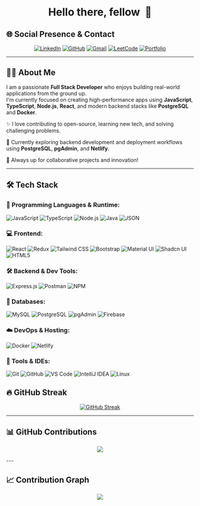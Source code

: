 
<!--
**yatharth-7022/yatharth-7022** is a ✨ _special_ ✨ repository because its `README.md` (this file) appears on your GitHub profile.
<a href="https://git.io/streak-stats"><img src="https://github-readme-streak-stats.herokuapp.com?user=Yatharth&theme=vue-dark&hide_border=true&date_format=j%20M%5B%20Y%5D&mode=weekly" alt="GitHub Streak" /></a>
Here are some ideas to get you started:

- 🔭 I’m currently working on ...
- 🌱 I’m currently learning ...
- 👯 I’m looking to collaborate on ...
- 🤔 I’m looking for help with ...
- 💬 Ask me about ...
- 📫 How to reach me: ...
- 😄 Pronouns: ...
- ⚡ Fun fact: ...
-->
<h1 align="center">Hello there, fellow <coders/>&nbsp;👋</h1>

## 🌐 Social Presence & Contact

<p align="center">
  <a href="https://www.linkedin.com/in/yatharth-agarwal-666787255/" target="_blank"><img alt="LinkedIn" src="https://img.shields.io/badge/LinkedIn-0A66C2?style=flat-square&logo=linkedin&logoColor=white" /></a>
  <a href="" target="_blanhttps://github.com/yatharth-7022k"><img alt="GitHub" src="https://img.shields.io/badge/GitHub-181717?style=flat-square&logo=github&logoColor=white" /></a>
  <a href="mailto:yatharth7022@gmail.com"><img alt="Gmail" src="https://img.shields.io/badge/Gmail-EA4335?style=flat-square&logo=gmail&logoColor=white" /></a>
  <a href="https://leetcode.com/u/yatharth7022/" target="_blank"><img alt="LeetCode" src="https://img.shields.io/badge/LeetCode-FFA116?style=flat-square&logo=leetcode&logoColor=black" /></a>
  <a href="https://yatharth-agarwal.netlify.app/" target="_blank"><img alt="Portfolio" src="https://img.shields.io/badge/Portfolio-000000?style=flat-square&logo=vercel&logoColor=white" /></a>
</p>

---

## 🧑‍💻 About Me

I am a passionate **Full Stack Developer** who enjoys building real-world applications from the ground up.  
I'm currently focused on creating high-performance apps using **JavaScript**, **TypeScript**, **Node.js**, **React**, and modern backend stacks like **PostgreSQL** and **Docker**.

✨ I love contributing to open-source, learning new tech, and solving challenging problems.

📌 Currently exploring backend development and deployment workflows using **PostgreSQL**, **pgAdmin**, and **Netlify**.  

🚀 Always up for collaborative projects and innovation!

---

## 🛠️ Tech Stack

### 🚀 Programming Languages & Runtime:
![JavaScript](https://img.shields.io/badge/JavaScript-F7DF1E?style=for-the-badge&logo=javascript&logoColor=black)
![TypeScript](https://img.shields.io/badge/TypeScript-3178C6?style=for-the-badge&logo=typescript&logoColor=white)
![Node.js](https://img.shields.io/badge/Node.js-339933?style=for-the-badge&logo=nodedotjs&logoColor=white)
![Java](https://img.shields.io/badge/Java-007396?style=for-the-badge&logo=java&logoColor=white)
![JSON](https://img.shields.io/badge/JSON-000000?style=for-the-badge&logo=json&logoColor=white)

### 💻 Frontend:
![React](https://img.shields.io/badge/React-20232A?style=for-the-badge&logo=react&logoColor=61DAFB)
![Redux](https://img.shields.io/badge/Redux-764ABC?style=for-the-badge&logo=redux&logoColor=white)
![Tailwind CSS](https://img.shields.io/badge/Tailwind_CSS-38B2AC?style=for-the-badge&logo=tailwind-css&logoColor=white)
![Bootstrap](https://img.shields.io/badge/Bootstrap-7952B3?style=for-the-badge&logo=bootstrap&logoColor=white)
![Material UI](https://img.shields.io/badge/Material_UI-007FFF?style=for-the-badge&logo=mui&logoColor=white)
![Shadcn UI](https://img.shields.io/badge/Shadcn_UI-000000?style=for-the-badge&logo=shadcnui&logoColor=white)
![HTML5](https://img.shields.io/badge/HTML5-E34F26?style=for-the-badge&logo=html5&logoColor=white)

### 🛠️ Backend & Dev Tools:
![Express.js](https://img.shields.io/badge/Express.js-000000?style=for-the-badge&logo=express&logoColor=white)
![Postman](https://img.shields.io/badge/Postman-FF6C37?style=for-the-badge&logo=postman&logoColor=white)
![NPM](https://img.shields.io/badge/NPM-CB3837?style=for-the-badge&logo=npm&logoColor=white)

### 🧩 Databases:
![MySQL](https://img.shields.io/badge/MySQL-4479A1?style=for-the-badge&logo=mysql&logoColor=white)
![PostgreSQL](https://img.shields.io/badge/PostgreSQL-4169E1?style=for-the-badge&logo=postgresql&logoColor=white)
![pgAdmin](https://img.shields.io/badge/pgAdmin-336791?style=for-the-badge&logo=postgresql&logoColor=white)
![Firebase](https://img.shields.io/badge/Firebase-FFCA28?style=for-the-badge&logo=firebase&logoColor=black)

### ☁️ DevOps & Hosting:
![Docker](https://img.shields.io/badge/Docker-2496ED?style=for-the-badge&logo=docker&logoColor=white)
![Netlify](https://img.shields.io/badge/Netlify-00C7B7?style=for-the-badge&logo=netlify&logoColor=white)

### 🧰 Tools & IDEs:
![Git](https://img.shields.io/badge/Git-F05032?style=for-the-badge&logo=git&logoColor=white)
![GitHub](https://img.shields.io/badge/GitHub-181717?style=for-the-badge&logo=github&logoColor=white)
![VS Code](https://img.shields.io/badge/VS_Code-007ACC?style=for-the-badge&logo=visual-studio-code&logoColor=white)
![IntelliJ IDEA](https://img.shields.io/badge/IntelliJ_IDEA-000000?style=for-the-badge&logo=intellijidea&logoColor=white)
![Linux](https://img.shields.io/badge/Linux-FCC624?style=for-the-badge&logo=linux&logoColor=black)

## 🔥 GitHub Streak
<p align="center">
  <a href="https://git.io/streak-stats">
    <img src="https://github-readme-streak-stats.herokuapp.com?user=yatharth-7022&theme=vue-dark&hide_border=true&date_format=j%20M%5B%20Y%5D&mode=weekly" alt="GitHub Streak" />
  </a>
</p>

---

## 📊 GitHub Contributions
<p align="center">
  <img src="https://github-profile-summary-cards.vercel.app/api/cards/profile-details?username=yatharth-7022&theme=vue" />
</p>
---

## 📈 Contribution Graph
<p align="center">
  <img src="https://github-readme-activity-graph.vercel.app/graph?username=yatharth-7022&theme=react-dark&hide_border=true&area=true" />
</p>
